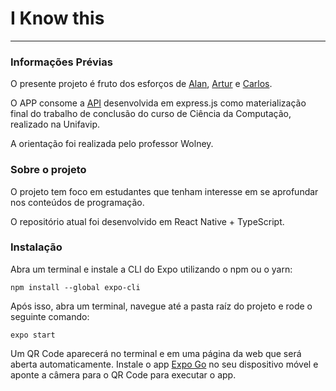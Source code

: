 # I Know this

----

### Informações Prévias
O presente projeto é fruto dos esforços de [Alan](https://github.com/alanwcg), [Artur](https://github.com/arturferreira-dev) e [Carlos](https://github.com/carlossgabriel).

O APP consome a [API](https://github.com/alanwcg/i-know-this-api) desenvolvida em express.js como materialização final do trabalho de conclusão do curso de Ciência da Computação, realizado na Unifavip.

A orientação foi realizada pelo professor Wolney.

### Sobre o projeto
O projeto tem foco em estudantes que tenham interesse em se aprofundar nos conteúdos de programação.

O repositório atual foi desenvolvido em React Native + TypeScript.


### Instalação

Abra um terminal e instale a CLI do Expo utilizando o npm ou o yarn:

```
npm install --global expo-cli
```

Após isso, abra um terminal, navegue até a pasta raíz do projeto e rode o seguinte comando:

```
expo start
```

Um QR Code aparecerá no terminal e em uma página da web que será aberta automaticamente.
Instale o app [Expo Go](https://play.google.com/store/apps/details?id=host.exp.exponent&hl=en&gl=US) no seu dispositivo móvel e aponte a câmera para o QR Code para executar o app.
